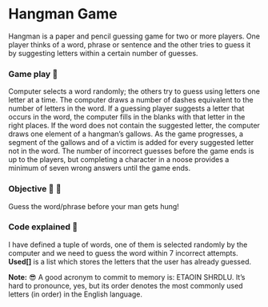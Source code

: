 # Hangman Game

Hangman is a paper and pencil guessing game for two or more players. One player thinks of a word, phrase or sentence and the other tries to guess it by suggesting letters within a certain number of guesses.

### Game play 👾
Computer selects a word randomly; the others try to guess using letters one letter at a time. The computer draws a number of dashes equivalent to the number of letters in the word. If a guessing player suggests a letter that occurs in the word, the computer fills in the blanks with that letter in the right places. If the word does not contain the suggested letter, the computer draws one element of a hangman’s gallows. As the game progresses, a segment of the gallows and of a victim is added for every suggested letter not in the word. The number of incorrect guesses before the game ends is up to the players, but completing a character in a noose provides a minimum of seven wrong answers until the game ends.

### Objective 🎯 💯
Guess the word/phrase before your man gets hung!

### Code explained 📝
I have defined a tuple of words, one of them is selected randomly by the computer and we need to guess the word within 7 incorrect attempts.
**Used[]** is a list which stores the letters that the user has already guessed.

**Note:** 😎
A good acronym to commit to memory is: ETAOIN SHRDLU. It’s hard to pronounce, yes, but its order denotes the most commonly used letters (in order) in the English language.
